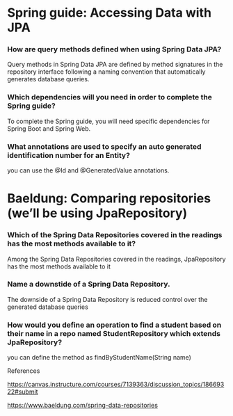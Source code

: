 # Spring guide: Accessing Data with JPA

### How are query methods defined when using Spring Data JPA?

Query methods in Spring Data JPA are defined by method signatures in the repository interface following a naming convention that automatically generates database queries.

### Which dependencies will you need in order to complete the Spring guide?

To complete the Spring guide, you will need specific dependencies for Spring Boot and Spring Web.

### What annotations are used to specify an auto generated identification number for an Entity?

you can use the @Id and @GeneratedValue annotations.

# Baeldung: Comparing repositories (we’ll be using JpaRepository)

### Which of the Spring Data Repositories covered in the readings has the most methods available to it?

Among the Spring Data Repositories covered in the readings, JpaRepository has the most methods available to it

### Name a downstide of a Spring Data Repository.

The downside of a Spring Data Repository is reduced control over the generated database queries

### How would you define an operation to find a student based on their name in a repo named StudentRepository which extends JpaRepository?

 you can define the method as findByStudentName(String name)

References 

https://canvas.instructure.com/courses/7139363/discussion_topics/18669322#submit

https://www.baeldung.com/spring-data-repositories







